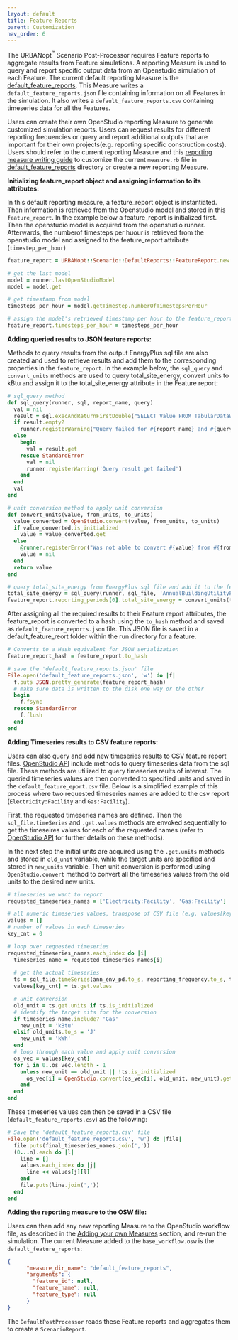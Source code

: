 ```yaml
---
layout: default
title: Feature Reports
parent: Customization
nav_order: 6
---
```


The URBANopt<sup>&trade;</sup> Scenario Post-Processor requires Feature reports to aggregate results from Feature simulations. A reporting Measure is used to query and report specific output data from an Openstudio simulation of each Feature. The current default reporting Measure is the [default_feature_reports](https://github.com/urbanopt/urbanopt-scenario-gem/tree/master/lib/measures/default_feature_reports). This Measure writes a `default_feature_reports.json` file containing information on all Features in the simulation. It also writes a `default_feature_reports.csv` containing timeseries data for all the Features.

Users can create their own OpenStudio reporting Measure to generate customized simulation reports. Users can request results for different reporting frequencies or query and report additional outputs that are important for their own projects(e.g. reporting specific construction costs). Users should refer to the current reporting Measure and this [reporting measure writing guide](http://nrel.github.io/OpenStudio-user-documentation/reference/measure_writing_guide/#reporting-measures) to customize the current `measure.rb` file in [default_feature_reports](https://github.com/urbanopt/urbanopt-scenario-gem/tree/master/lib/measures/default_feature_reports) directory or create a new reporting Measure.


**Initializing feature_report object and assigning information to its attributes:**

In this default reporting measure, a feature_report object is instantiated. Then information is retrieved from the Openstudio model and stored in this `feature_report`. In the example below a feature_report is initialized first. Then the openstudio model is acquired from the openstudio runner. Afterwards, the numberof timesteps per huour is retrieved from the openstudio model and assigned to the feature_report attribute (`timestep_per_hour`)

````ruby
feature_report = URBANopt::Scenario::DefaultReports::FeatureReport.new

# get the last model
model = runner.lastOpenStudioModel
model = model.get

# get timestamp from model
timesteps_per_hour = model.getTimestep.numberOfTimestepsPerHour

# assign the model's retrieved timestamp per hour to the feature_report attribute (`timestep_per_hour`)
feature_report.timesteps_per_hour = timesteps_per_hour

````


**Adding queried results to JSON feature reports:**

Methods to query results from the output EnergyPlus sql file are also created and used to retrieve results and add them to the corresponding properties in the `feature_report`. In the example below, the `sql_query` and `convert_units` methods are used to query total_site_energy, convert units to kBtu and assign it to the total_site_energy attribute in the Feature report:

```ruby
# sql_query method
def sql_query(runner, sql, report_name, query)
  val = nil
  result = sql.execAndReturnFirstDouble("SELECT Value FROM TabularDataWithStrings WHERE ReportName='#{report_name}' AND #{query}")
  if result.empty?
    runner.registerWarning("Query failed for #{report_name} and #{query}")
  else
    begin
      val = result.get
    rescue StandardError
      val = nil
      runner.registerWarning('Query result.get failed')
    end
  end
  val
end

# unit conversion method to apply unit conversion
def convert_units(value, from_units, to_units)
  value_converted = OpenStudio.convert(value, from_units, to_units)
  if value_converted.is_initialized
    value = value_converted.get
  else
    @runner.registerError("Was not able to convert #{value} from #{from_units} to #{to_units}.")
    value = nil
  end
  return value
end

# query total_site_energy from EnergyPlus sql file and add it to the feature reports
total_site_energy = sql_query(runner, sql_file, 'AnnualBuildingUtilityPerformanceSummary', "TableName='Site and Source Energy' AND RowName='Total Site Energy' AND ColumnName='Total Energy'")
feature_report.reporting_periods[0].total_site_energy = convert_units(total_site_energy, 'GJ', 'kBtu')
```

After assigning all the required results to their Feature report attributes, the feature_report is converted to a hash using the `to_hash` method and saved as `default_feature_reports.json` file. This JSON file is saved in a default_feature_reort folder within the run directory for a feature.

```ruby
# Converts to a Hash equivalent for JSON serialization
feature_report_hash = feature_report.to_hash

# save the 'default_feature_reports.json' file
File.open('default_feature_reports.json', 'w') do |f|
  f.puts JSON.pretty_generate(feature_report_hash)
  # make sure data is written to the disk one way or the other
  begin
    f.fsync
  rescue StandardError
    f.flush
  end
end
```

**Adding Timeseries results to CSV feature reports:**

Users can also query and add new timeseries results to CSV feature report files. [OpenStudio API](https://openstudio-sdk-documentation.s3.amazonaws.com/cpp/OpenStudio-2.9.0-doc/utilities/html/classopenstudio_1_1_sql_file.html) include methods to query timeseries data from the sql file. These methods are utilized to query timeseries reults of interest. The queried timeseries values are then converted to specified units and saved in the `default_feature_eport.csv` file. Below is a simplified example of this process where two requested timeseries names are added to the csv report (`Electricity:Facility` and `Gas:Facility`). 


First, the requested timeseries names are defined. Then the `sql_file.timeSeries` and `.get.values` methods are envoked sequentially to get the timeseires values for each of the requested names (refer to [OpenStudio API](https://openstudio-sdk-documentation.s3.amazonaws.com/cpp/OpenStudio-2.9.0-doc/utilities/html/classopenstudio_1_1_sql_file.html) for further details on these methods).

In the next step the initial units are acquired using the `.get.units` methods and stored in `old_unit` variable, while the target units are specified and stored in `new_units` variable. Then unit conversion is performed using `OpenStudio.convert` method to convert all the timeseries values from the old units to the desired new units.

```ruby
# timeseries we want to report
requested_timeseries_names = ['Electricity:Facility', 'Gas:Facility']

# all numeric timeseries values, transpose of CSV file (e.g. values[key_cnt] is column, values[key_cnt][i] is column and row)
values = []
# number of values in each timeseries
key_cnt = 0

# loop over requested timeseries
requested_timeseries_names.each_index do |i|
  timeseries_name = requested_timeseries_names[i]
  
  # get the actual timeseries
  ts = sql_file.timeSeries(ann_env_pd.to_s, reporting_frequency.to_s, timeseries_name)
  values[key_cnt] = ts.get.values

  # unit conversion
  old_unit = ts.get.units if ts.is_initialized
  # identify the target nits for the conversion
  if timeseries_name.include? 'Gas'
    new_unit = 'kBtu'
  elsif old_units.to_s = 'J'
    new_unit = 'kWh'
  end
  # loop through each value and apply unit conversion
  os_vec = values[key_cnt]
  for i in 0..os_vec.length - 1
    unless new_unit == old_unit || !ts.is_initialized
      os_vec[i] = OpenStudio.convert(os_vec[i], old_unit, new_unit).get
    end
  end
end
```

These timeseries values can then be saved in a CSV file (`default_feature_reports.csv`) as the following:

```ruby
# Save the 'default_feature_reports.csv' file
File.open('default_feature_reports.csv', 'w') do |file|
  file.puts(final_timeseries_names.join(','))
  (0...n).each do |l|
    line = []
    values.each_index do |j|
      line << values[j][l]
    end
    file.puts(line.join(','))
  end
end
```

**Adding the reporting measure to the OSW file:**

Users can then add any new reporting Measure to the OpenStudio workflow file, as described in the [Adding your own Measures](adding_own_measure.md) section, and re-run the simulation. The current Measure added to the `base_workflow.osw` is the `default_feature_reports`:

```json
{
      "measure_dir_name": "default_feature_reports",
      "arguments": {
        "feature_id": null,
        "feature_name": null,
        "feature_type": null
      }
}
```

The `DefaultPostProcessor` reads these Feature reports and aggregates them to create a `ScenarioReport`.